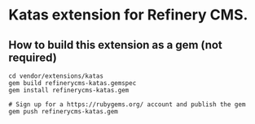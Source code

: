 # Katas extension for Refinery CMS.

## How to build this extension as a gem (not required)

    cd vendor/extensions/katas
    gem build refinerycms-katas.gemspec
    gem install refinerycms-katas.gem

    # Sign up for a https://rubygems.org/ account and publish the gem
    gem push refinerycms-katas.gem
